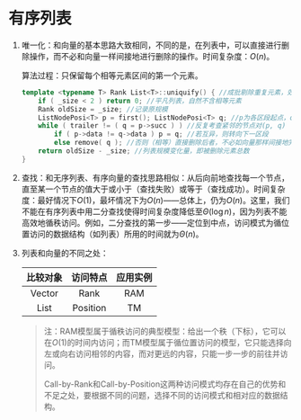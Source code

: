 

# 有序列表

1. 唯一化：和向量的基本思路大致相同，不同的是，在列表中，可以直接进行删除操作，而不必和向量一样间接地进行删除的操作。时间复杂度：$O(n)$。

   算法过程：只保留每个相等元素区间的第一个元素。

   ```c++
   template <typename T> Rank List<T>::uniquify() { //成批剔除重复元素，效率更高
       if ( _size < 2 ) return 0; //平凡列表，自然不含相等元素
       Rank oldSize = _size; //记录原规模
       ListNodePosi<T> p = first(); ListNodePosi<T> q; //p为各区段起点，q为其后继
       while ( trailer != ( q = p->succ ) ) //反复考查紧邻的节点对(p, q)
           if ( p->data != q->data ) p = q; //若互异，则转向下一区段
           else remove( q ); //否则（相等）直接删除后者，不必如向量那样间接地完成删除
       return oldSize - _size; //列表规模变化量，即被删除元素总数
   }
   ```

2. 查找：和无序列表、有序向量的查找思路相似：从后向前地查找每一个节点，直至某一个节点的值大于或小于（查找失败）或等于（查找成功）。时间复杂度：最好情况下$O(1)$，最坏情况下为$O(n)$——总体上，仍为$O(n)$。这里，我们不能在有序列表中用二分查找使得时间复杂度降低至$\Theta(\log n)$，因为列表不能高效地循秩访问。例如，二分查找的第一步——定位到中点，访问模式为循位置访问的数据结构（如列表）所用的时间就为$\Theta(n)$。

3. 列表和向量的不同之处：

   | 比较对象 | 访问特点 | 应用实例 |
   | :------: | :------: | :------: |
   |  Vector  |   Rank   |   RAM    |
   |   List   | Position |    TM    |

   > 注：RAM模型属于循秩访问的典型模型：给出一个秩（下标），它可以在$O(1)$的时间内访问；而TM模型属于循位置访问的模型，它只能选择向左或向右访问相邻的内容，而对更远的内容，只能一步一步的前往并访问。
   >
   > Call-by-Rank和Call-by-Position这两种访问模式均存在自己的优势和不足之处，要根据不同的问题，选择不同的访问模式和相对应的数据结构。
